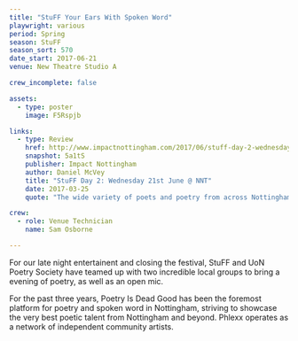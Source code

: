 ```yaml
---
title: "StuFF Your Ears With Spoken Word"
playwright: various 
period: Spring
season: StuFF
season_sort: 570
date_start: 2017-06-21
venue: New Theatre Studio A

crew_incomplete: false

assets:
  - type: poster
    image: F5Rspjb

links:
  - type: Review
    href: http://www.impactnottingham.com/2017/06/stuff-day-2-wednesday-21st-june-nnt/
    snapshot: 5a1tS
    publisher: Impact Nottingham
    author: Daniel McVey 
    title: "StuFF Day 2: Wednesday 21st June @ NNT"
    date: 2017-03-25
    quote: "The wide variety of poets and poetry from across Nottingham all spoke brilliantly, including those in the open-mic section of the night, for some of whom it was their first time performing."

crew:
  - role: Venue Technician
    name: Sam Osborne 

---
```


For our late night entertainent and closing the festival, StuFF and UoN Poetry Society have teamed up with two incredible local groups to bring a evening of poetry, as well as an open mic.

For the past three years, Poetry Is Dead Good has been the foremost platform for poetry and spoken word in Nottingham, striving to showcase the very best poetic talent from Nottingham and beyond. Phlexx operates as a network of independent community artists.
